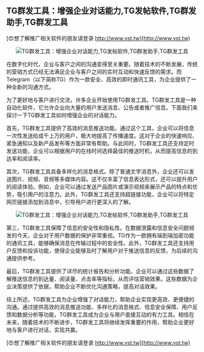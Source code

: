 ## **TG群发工具：增强企业对话能力,TG发帖软件,TG群发助手,TG群发工具**

[😍想了解推广相关软件的朋友请登录 http://www.vst.tw](http://www.vst.tw)

 <center><img src="https://vst.tw/MP4/tuiguang/png/2.png" alt="TG群发工具：增强企业对话能力,TG发帖软件,TG群发助手,TG群发工具"></center>

在数字化时代，企业与客户之间的沟通变得至关重要。随着技术的不断发展，传统的营销方式已经无法满足企业与客户之间的实时互动和快速反馈的需求。而Telegram（以下简称TG）作为一款安全、高效的即时通讯工具，为企业提供了一种全新的沟通方式。

为了更好地与客户进行交流，许多企业开始使用TG群发工具。TG群发工具是一种自动化软件，它允许企业向大量的用户发送消息、公告或者推广信息。下面我们来探讨一下TG群发工具如何增强企业的对话能力。

首先，TG群发工具提供了高效的消息推送功能。通过这个工具，企业可以将信息一次性发送给成千上万的用户，极大地提高了传播速度。这对于企业的快速响应、紧急通知以及新产品发布等方面非常有帮助。与此同时，TG群发工具还支持定时发送功能，企业可以根据用户的在线时间选择最佳的推送时机，从而提高信息的到达率和阅读率。

其次，TG群发工具具备多样化的消息格式。除了普通文字消息外，企业还可以发送图片、视频、音频等多媒体内容。这不仅丰富了信息表达形式，还可以提升用户的阅读体验。例如，企业可以通过发送产品图片或演示视频来展示产品的特点和优势，吸引用户的注意力。此外，TG群发工具还支持超链接功能，企业可以将特定网页链接添加到消息中，引导用户进行更深入的了解。

 <center><img src="https://vst.tw/MP4/tuiguang/png/0.png" alt="TG群发工具：增强企业对话能力,TG发帖软件,TG群发助手,TG群发工具"></center>

第三，TG群发工具保障了信息的安全性和隐私性。在数据泄露和信息安全问题频发的今天，企业对于用户数据的保护非常重视。TG作为一款拥有端到端加密功能的通讯工具，能够确保消息在传输过程中的安全性。此外，TG群发工具还支持用户反馈和投诉功能，使得企业能够及时了解用户对于推送信息的反馈，为后续的沟通提供参考。

最后，TG群发工具提供了详尽的统计报告和分析功能。企业可以通过这些数据了解推送信息的到达量、阅读量、点击率等指标，从而评估营销效果。这些数据为企业决策提供了依据，帮助企业不断优化沟通策略，提高对话效果。

综上所述，TG群发工具为企业增强了对话能力，帮助企业实现更高效、更便捷的沟通。通过提供高效的消息推送功能、多样化的消息格式、信息安全保障、用户反馈和数据分析等功能，TG群发工具成为企业与用户直接互动的有力工具。相信在未来，随着技术的不断进步，TG群发工具将继续发挥重要的作用，帮助企业更好地与客户进行对话，实现共赢。

[😍想了解推广相关软件的朋友请登录 http://www.vst.tw](http://www.vst.tw)




